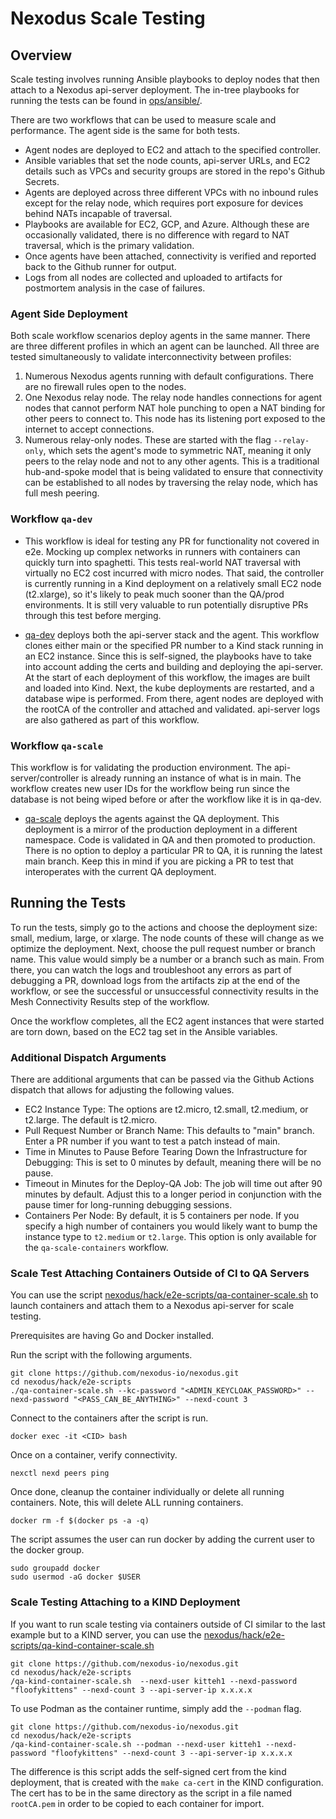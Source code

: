# Nexodus Scale Testing

## Overview

Scale testing involves running Ansible playbooks to deploy nodes that then attach to a Nexodus api-server deployment. The in-tree playbooks for running the tests can be found in [ops/ansible/](../../ops/ansible/).

There are two workflows that can be used to measure scale and performance. The agent side is the same for both tests.

- Agent nodes are deployed to EC2 and attach to the specified controller.
- Ansible variables that set the node counts, api-server URLs, and EC2 details such as VPCs and security groups are stored in the repo's Github Secrets.
- Agents are deployed across three different VPCs with no inbound rules except for the relay node, which requires port exposure for devices behind NATs incapable of traversal.
- Playbooks are available for EC2, GCP, and Azure. Although these are occasionally validated, there is no difference with regard to NAT traversal, which is the primary validation.
- Once agents have been attached, connectivity is verified and reported back to the Github runner for output.
- Logs from all nodes are collected and uploaded to artifacts for postmortem analysis in the case of failures.

### Agent Side Deployment

Both scale workflow scenarios deploy agents in the same manner. There are three different profiles in which an agent can be launched. All three are tested simultaneously to validate interconnectivity between profiles:

1. Numerous Nexodus agents running with default configurations. There are no firewall rules open to the nodes.
2. One Nexodus relay node. The relay node handles connections for agent nodes that cannot perform NAT hole punching to open a NAT binding for other peers to connect to. This node has its listening port exposed to the internet to accept connections.
3. Numerous relay-only nodes. These are started with the flag `--relay-only`, which sets the agent's mode to symmetric NAT, meaning it only peers to the relay node and not to any other agents. This is a traditional hub-and-spoke model that is being validated to ensure that connectivity can be established to all nodes by traversing the relay node, which has full mesh peering.

### Workflow `qa-dev`

- This workflow is ideal for testing any PR for functionality not covered in e2e. Mocking up complex networks in runners with containers can quickly turn into spaghetti. This tests real-world NAT traversal with virtually no EC2 cost incurred with micro nodes. That said, the controller is currently running in a Kind deployment on a relatively small EC2 node (t2.xlarge), so it's likely to peak much sooner than the QA/prod environments. It is still very valuable to run potentially disruptive PRs through this test before merging.

- [qa-dev](https://github.com/nexodus-io/nexodus/actions/workflows/qa-dev.yml) deploys both the api-server stack and the agent. This workflow clones either main or the specified PR number to a Kind stack running in an EC2 instance. Since this is self-signed, the playbooks have to take into account adding the certs and building and deploying the api-server. At the start of each deployment of this workflow, the images are built and loaded into Kind. Next, the kube deployments are restarted, and a database wipe is performed. From there, agent nodes are deployed with the rootCA of the controller and attached and validated. api-server logs are also gathered as part of this workflow.

### Workflow `qa-scale`

This workflow is for validating the production environment. The api-server/controller is already running an instance of what is in main. The workflow creates new user IDs for the workflow being run since the database is not being wiped before or after the workflow like it is in qa-dev.

- [qa-scale](https://github.com/nexodus-io/nexodus/actions/workflows/qa-scale.yml) deploys the agents against the QA deployment. This deployment is a mirror of the production deployment in a different namespace. Code is validated in QA and then promoted to production. There is no option to deploy a particular PR to QA, it is running the latest main branch. Keep this in mind if you are picking a PR to test that interoperates with the current QA deployment.

## Running the Tests

To run the tests, simply go to the actions and choose the deployment size: small, medium, large, or xlarge. The node counts of these will change as we optimize the deployment. Next, choose the pull request number or branch name. This value would simply be a number or a branch such as main. From there, you can watch the logs and troubleshoot any errors as part of debugging a PR, download logs from the artifacts zip at the end of the workflow, or see the successful or unsuccessful connectivity results in the Mesh Connectivity Results step of the workflow.

Once the workflow completes, all the EC2 agent instances that were started are torn down, based on the EC2 tag set in the Ansible variables.

### Additional Dispatch Arguments

There are additional arguments that can be passed via the Github Actions dispatch that allows for adjusting the following values.

- EC2 Instance Type: The options are t2.micro, t2.small, t2.medium, or t2.large. The default is t2.micro.
- Pull Request Number or Branch Name: This defaults to "main" branch. Enter a PR number if you want to test a patch instead of main.
- Time in Minutes to Pause Before Tearing Down the Infrastructure for Debugging: This is set to 0 minutes by default, meaning there will be no pause.
- Timeout in Minutes for the Deploy-QA Job: The job will time out after 90 minutes by default. Adjust this to a longer period in conjunction with the pause timer for long-running debugging sessions.
- Containers Per Node: By default, it is 5 containers per node. If you specify a high number of containers you would likely want to bump the instance type to `t2.medium` or `t2.large`. This option is only available for the `qa-scale-containers` workflow.

### Scale Test Attaching Containers Outside of CI to QA Servers

You can use the script [nexodus/hack/e2e-scripts/qa-container-scale.sh](../../hack/e2e-scripts/qa-container-scale.sh) to launch containers and attach them to a Nexodus api-server for scale testing.

Prerequisites are having Go and Docker installed.

Run the script with the following arguments.

```text
git clone https://github.com/nexodus-io/nexodus.git
cd nexodus/hack/e2e-scripts
./qa-container-scale.sh --kc-password "<ADMIN_KEYCLOAK_PASSWORD>" --nexd-password "<PASS_CAN_BE_ANYTHING>" --nexd-count 3
```

Connect to the containers after the script is run.

```text
docker exec -it <CID> bash
```

Once on a container, verify connectivity.

```text
nexctl nexd peers ping
```

Once done, cleanup the container individually or delete all running containers. Note, this will delete ALL running containers.

```text
docker rm -f $(docker ps -a -q)
```

The script assumes the user can run docker by adding the current user to the docker group.

```text
sudo groupadd docker
sudo usermod -aG docker $USER
```

### Scale Testing Attaching to a KIND Deployment

If you want to run scale testing via containers outside of CI similar to the last example but to a KIND server, you can use the  [nexodus/hack/e2e-scripts/qa-kind-container-scale.sh](../../hack/e2e-scripts/qa-kind-container-scale.sh)

```text
git clone https://github.com/nexodus-io/nexodus.git
cd nexodus/hack/e2e-scripts
/qa-kind-container-scale.sh  --nexd-user kitteh1 --nexd-password "floofykittens" --nexd-count 3 --api-server-ip x.x.x.x
```

To use Podman as the container runtime, simply add the `--podman` flag.

```text
git clone https://github.com/nexodus-io/nexodus.git
cd nexodus/hack/e2e-scripts
/qa-kind-container-scale.sh --podman --nexd-user kitteh1 --nexd-password "floofykittens" --nexd-count 3 --api-server-ip x.x.x.x
```

The difference is this script adds the self-signed cert from the kind deployment, that is created with the `make ca-cert` in the KIND configuration. The cert has to be in the same directory as the script in a file named `rootCA.pem` in order to be copied to each container for import.
